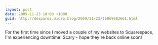 ```yaml
---
layout: post
date: 2009-11-23 10:00 +1000
guid: http://desparoz.micro.blog/2009/11/23/t5969582661.html
---
```

For the first time since I moved a couple of my websites to Squarespace, I'm experiencing downtime! Scary - hope they're back online soon!
